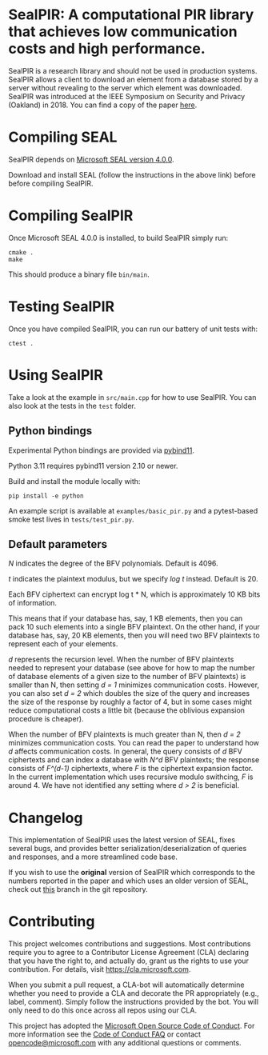# SealPIR: A computational PIR library that achieves low communication costs and high performance.

SealPIR is a research library and should not be used in production systems. 
SealPIR allows a client to download an element from a database stored by a server without
revealing to the server which element was downloaded. SealPIR was introduced at 
the IEEE Symposium on Security and Privacy (Oakland) in 2018. You can find
a copy of the paper [here](https://eprint.iacr.org/2017/1142.pdf).

# Compiling SEAL

SealPIR depends on [Microsoft SEAL version 4.0.0](https://github.com/microsoft/SEAL/tree/4.0.0).

Download and install SEAL (follow the instructions in the above link) before before compiling SealPIR.

# Compiling SealPIR

Once Microsoft SEAL 4.0.0 is installed, to build SealPIR simply run:

```
cmake .
make
```

This should produce a binary file ``bin/main``.

# Testing SealPIR

Once you have compiled SealPIR, you can run our battery of unit tests with:

```
ctest .
```

# Using SealPIR

Take a look at the example in `src/main.cpp` for how to use SealPIR.
You can also look at the tests in the `test` folder.

## Python bindings

Experimental Python bindings are provided via [pybind11](https://pybind11.readthedocs.io/).

Python 3.11 requires pybind11 version 2.10 or newer.

Build and install the module locally with:

```
pip install -e python
```

An example script is available at `examples/basic_pir.py` and a pytest-based
smoke test lives in `tests/test_pir.py`.


## Default parameters

*N* indicates the degree of the BFV polynomials.  Default is 4096.

*t* indicates the plaintext modulus, but we specify *log t* instead. Default is 20.

Each BFV ciphertext can encrypt log t * N, which is approximately 10 KB bits of information.

This means that if your database has, say, 1 KB elements, then you can pack 10 
such elements into a single BFV plaintext. 
On the other hand, if your database has, say, 20 KB elements, then you will 
need two BFV plaintexts to represent each of your elements.

*d* represents the recursion level.  When the number of BFV plaintexts needed
to represent your database (see above for how to map the number of database
elements of a given size to the number of BFV plaintexts) is smaller than N,
then setting *d = 1* minimizes communication costs. However, you can also set
*d = 2* which doubles the size of the query and increases the size of the
response by roughly a factor of 4, but in some cases might reduce computational
costs a little bit (because the oblivious expansion procedure is cheaper). 

When the number of BFV plaintexts is much greater than N, then *d = 2*
minimizes communication costs. You can read the paper to understand how *d*
affects communication costs. In general, the query consists of *d* BFV
ciphertexts and can index a database with *N^d* BFV plaintexts;  the response
consists of *F^(d-1)* ciphertexts, where *F* is the ciphertext
expansion factor. In the current implementation which uses recursive
modulo swithcing, *F* is around 4. We have not identified any setting where
*d > 2* is beneficial.


# Changelog

This implementation of SealPIR uses the latest version of SEAL, fixes several bugs,
and provides better serialization/deserialization of queries and responses,
and a more streamlined code base.

If you wish to use the **original** version of SealPIR which corresponds to the
numbers reported in the paper and which uses an older version  of SEAL, check
out [this](https://github.com/microsoft/SealPIR/tree/ccf86c50fd3291) branch in
the git repository.

# Contributing

This project welcomes contributions and suggestions.  Most contributions require you to agree to a
Contributor License Agreement (CLA) declaring that you have the right to, and actually do, grant us
the rights to use your contribution. For details, visit https://cla.microsoft.com.

When you submit a pull request, a CLA-bot will automatically determine whether you need to provide
a CLA and decorate the PR appropriately (e.g., label, comment). Simply follow the instructions
provided by the bot. You will only need to do this once across all repos using our CLA.

This project has adopted the [Microsoft Open Source Code of Conduct](https://opensource.microsoft.com/codeofconduct/).
For more information see the [Code of Conduct FAQ](https://opensource.microsoft.com/codeofconduct/faq/) or
contact [opencode@microsoft.com](mailto:opencode@microsoft.com) with any additional questions or comments.
